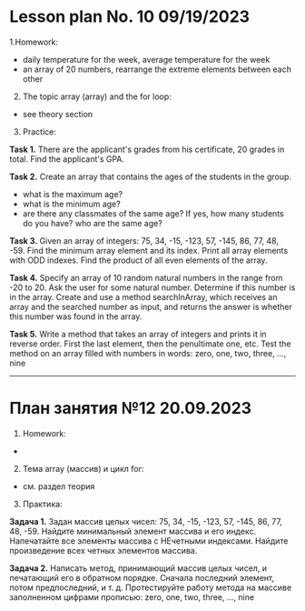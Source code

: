 # Lesson plan No. 10 09/19/2023

1.Homework:
- daily temperature for the week, average temperature for the week
- an array of 20 numbers, rearrange the extreme elements between each other

2. The topic array (array) and the for loop:
- see theory section

3. Practice:

**Task 1.**
There are the applicant's grades from his certificate, 20 grades in total.
Find the applicant's GPA.

**Task 2.**
Create an array that contains the ages of the students in the group.
- what is the maximum age?
- what is the minimum age?
- are there any classmates of the same age? If yes, how many students do you have?
  who are the same age?

**Task 3.**
Given an array of integers: 75, 34, -15, -123, 57, -145, 86, 77, 48, -59.
Find the minimum array element and its index.
Print all array elements with ODD indexes.
Find the product of all even elements of the array.

**Task 4.**
Specify an array of 10 random natural numbers in the range from -20 to 20.
Ask the user for some natural number.
Determine if this number is in the array. Create and use a method
searchInArray, which receives an array and the searched number as input, and returns
the answer is whether this number was found in the array.

**Task 5.**
Write a method that takes an array of integers and prints it in reverse order.
First the last element, then the penultimate one, etc.
Test the method on an array filled with numbers in words:
zero, one, two, three, ..., nine
___________________________________________

# План занятия №12 20.09.2023

1. Homework:
- 

2. Тема array (массив) и цикл for:
- см. раздел теория

3. Практика:

**Задача 1.**
Задан массив целых чисел: 75, 34, -15, -123, 57, -145, 86, 77, 48, -59.
Найдите минимальный элемент массива и его индекс.
Напечатайте все элементы массива с НЕчетными индексами.
Найдите произведение всех четных элементов массива.


**Задача 2.**
Написать метод, принимающий массив целых чисел, и печатающий его в обратном порядке. 
Сначала последний элемент, потом предпоследний, и т. д.
Протестируйте работу метода на массиве заполненном цифрами прописью:
zero, one, two, three, ..., nine

